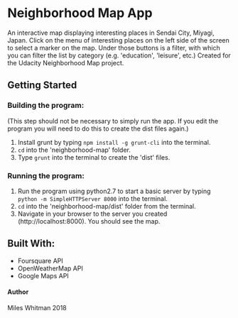 # Neighborhood Map App
An interactive map displaying interesting places in Sendai City, Miyagi, Japan. Click on the menu of interesting places on the left side of the screen to select a marker on the map. Under those buttons is a filter, with which you can filter the list by category (e.g. 'education', 'leisure', etc.)
Created for the Udacity Neighborhood Map project.

## Getting Started

### Building the program:
(This step should not be necessary to simply run the app. If you edit the program you will need to do this to create the dist files again.)
1. Install grunt by typing `npm install -g grunt-cli` into the terminal.
2. `cd` into the 'neighborhood-map' folder.
3. Type `grunt` into the terminal to create the 'dist' files.

### Running the program:
1. Run the program using python2.7 to start a basic server by typing `python -m SimpleHTTPServer 8000` into the terminal.
2. `cd` into the 'neighborhood-map/dist' folder from the terminal.
3. Navigate in your browser to the server you created (http://localhost:8000). You should see the map.

## Built With:
- Foursquare API
- OpenWeatherMap API
- Google Maps API


#### Author
Miles Whitman 2018
